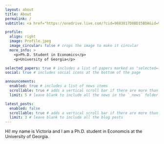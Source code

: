 ```yaml
---
layout: about
title: About
permalink: /
subtitle: <a href="https://onedrive.live.com/?cid=9883817D0BD15BDA&id=9883817D0BD15BDA%21s9bbeb946ebf347688ae7d3259dca7b20&parId=9883817D0BD15BDA%21s5054578cf728417698c6d9ecef0492bf&o=OneUp">You can check my CV here</a>

profile:
  align: right
  image: Profile.jpeg
  image_circular: false # crops the image to make it circular
  more_info: >
    <p>Ph.D. Student in Economics</p>
    <p>University of Georgia</p>

selected_papers: true # includes a list of papers marked as "selected={true}"
social: true # includes social icons at the bottom of the page

announcements:
  enabled: true # includes a list of news items
  scrollable: true # adds a vertical scroll bar if there are more than 3 news items
  limit: 5 # leave blank to include all the news in the `_news` folder

latest_posts:
  enabled: false
  scrollable: true # adds a vertical scroll bar if there are more than 3 new posts items
  limit: 3 # leave blank to include all the blog posts
---
```


Hi! my name is Victoria and I am a Ph.D. student in Economcis at the University of Georgia.



